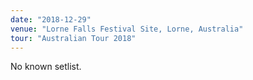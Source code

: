 ```yaml
---
date: "2018-12-29"
venue: "Lorne Falls Festival Site, Lorne, Australia"
tour: "Australian Tour 2018"
---
```


No known setlist.

